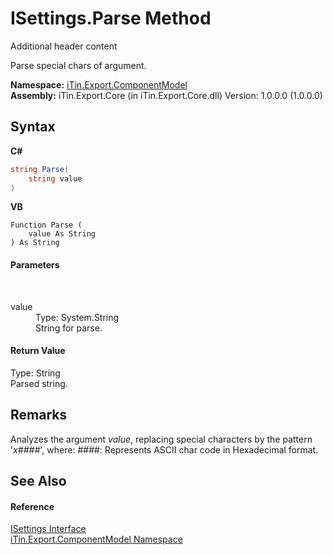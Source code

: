 # ISettings.Parse Method 
Additional header content 

Parse special chars of argument.

**Namespace:**&nbsp;<a href="N_iTin_Export_ComponentModel">iTin.Export.ComponentModel</a><br />**Assembly:**&nbsp;iTin.Export.Core (in iTin.Export.Core.dll) Version: 1.0.0.0 (1.0.0.0)

## Syntax

**C#**<br />
``` C#
string Parse(
	string value
)
```

**VB**<br />
``` VB
Function Parse ( 
	value As String
) As String
```


#### Parameters
&nbsp;<dl><dt>value</dt><dd>Type: System.String<br />String for parse.</dd></dl>

#### Return Value
Type: String<br />Parsed string.

## Remarks
Analyzes the argument *value*, replacing special characters by the pattern '_x####_', where: ####: Represents ASCII char code in Hexadecimal format.

## See Also


#### Reference
<a href="T_iTin_Export_ComponentModel_ISettings">ISettings Interface</a><br /><a href="N_iTin_Export_ComponentModel">iTin.Export.ComponentModel Namespace</a><br />